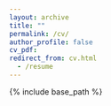 ```yaml
---
layout: archive
title: ""
permalink: /cv/
author_profile: false
cv_pdf:
redirect_from: cv.html
  - /resume
---
```


{% include base_path %}

 
